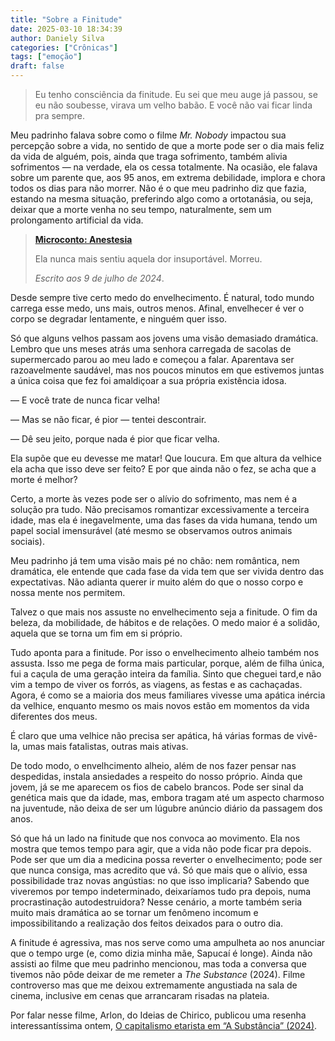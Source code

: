 ```yaml
---
title: "Sobre a Finitude"
date: 2025-03-10 18:34:39
author: Daniely Silva
categories: ["Crônicas"]
tags: ["emoção"]
draft: false
---
```


> Eu tenho consciência da finitude. Eu sei que meu auge já passou, se eu não soubesse, virava um velho babão. E você não vai ficar linda pra sempre.

Meu padrinho falava sobre como o filme *Mr. Nobody* impactou sua percepção sobre a vida, no sentido de que a morte pode ser o dia mais feliz da vida de alguém, pois, ainda que traga sofrimento, também alivia sofrimentos — na verdade, ela os cessa totalmente. Na ocasião, ele falava sobre um parente que, aos 95 anos, em extrema debilidade, implora e chora todos os dias para não morrer. Não é o que meu padrinho diz que fazia, estando na mesma situação, preferindo algo como a ortotanásia, ou seja, deixar que a morte venha no seu tempo, naturalmente, sem um prolongamento artificial da vida.

> **[Microconto: Anestesia](http://danielysilva.com.br/blog/contos/2025-03-10-microconto-anestesia)**
>
> Ela nunca mais sentiu aquela dor insuportável. Morreu.
>
> *Escrito aos 9 de julho de 2024*.

Desde sempre tive certo medo do envelhecimento. É natural, todo mundo carrega esse medo, uns mais, outros menos. Afinal, envelhecer é ver o corpo se degradar lentamente, e ninguém quer isso.

Só que alguns velhos passam aos jovens uma visão demasiado dramática. Lembro que uns meses atrás uma senhora carregada de sacolas de supermercado parou ao meu lado e começou a falar. Aparentava ser razoavelmente saudável, mas nos poucos minutos em que estivemos juntas a única coisa que fez foi amaldiçoar a sua própria existência idosa.

— E você trate de nunca ficar velha!

— Mas se não ficar, é pior — tentei descontrair.

— Dê seu jeito, porque nada é pior que ficar velha.

Ela supõe que eu devesse me matar! Que loucura. Em que altura da velhice ela acha que isso deve ser feito? E por que ainda não o fez, se acha que a morte é melhor?

Certo, a morte às vezes pode ser o alívio do sofrimento, mas nem é a solução pra tudo. Não precisamos romantizar excessivamente a terceira idade, mas ela é inegavelmente, uma das fases da vida humana, tendo um papel social imensurável (até mesmo se observamos outros animais sociais).

Meu padrinho já tem uma visão mais pé no chão: nem romântica, nem dramática, ele entende que cada fase da vida tem que ser vivida dentro das expectativas. Não adianta querer ir muito além do que o nosso corpo e nossa mente nos permitem.

Talvez o que mais nos assuste no envelhecimento seja a finitude. O fim da beleza, da mobilidade, de hábitos e de relações. O medo maior é a solidão, aquela que se torna um fim em si próprio.

Tudo aponta para a finitude. Por isso o envelhecimento alheio também nos assusta. Isso me pega de forma mais particular, porque, além de filha única, fui a caçula de uma geração inteira da família. Sinto que cheguei tard,e não vim a tempo de viver os forrós, as viagens, as festas e as cachaçadas. Agora, é como se a maioria dos meus familiares vivesse uma apática inércia da velhice, enquanto mesmo os mais novos estão em momentos da vida diferentes dos meus.

É claro que uma velhice não precisa ser apática, há várias formas de vivê-la, umas mais fatalistas, outras mais ativas.

De todo modo, o envelhcimento alheio, além de nos fazer pensar nas despedidas, instala ansiedades a respeito do nosso próprio. Ainda que jovem, já se me aparecem os fios de cabelo brancos. Pode ser sinal da genética mais que da idade, mas, embora tragam até um aspecto charmoso na juventude, não deixa de ser um lúgubre anúncio diário da passagem dos anos.

Só que há un lado na finitude que nos convoca ao movimento. Ela nos mostra que temos tempo para agir, que a vida não pode ficar pra depois. Pode ser que um dia a medicina possa reverter o envelhecimento; pode ser que nunca consiga, mas acredito que vá. Só que mais que o alívio, essa possibilidade traz novas angústias: no que isso implicaria? Sabendo que viveremos por tempo indeterminado, deixaríamos tudo pra depois, numa procrastinação autodestruidora? Nesse cenário, a morte também seria muito mais dramática ao se tornar um fenômeno incomum e impossibilitando a realização dos feitos deixados para o outro dia.

A finitude é agressiva, mas nos serve como uma ampulheta ao nos anunciar que o tempo urge (e, como dizia minha mãe, Sapucaí é longe). Ainda não assisti ao filme que meu padrinho mencionou, mas toda a conversa que tivemos não pôde deixar de me remeter a *The Substance* (2024). Filme controverso mas que me deixou extremamente angustiada na sala de cinema, inclusive em cenas que arrancaram risadas na plateia.

Por falar nesse filme, Arlon, do Ideias de Chirico, publicou uma resenha interessantíssima ontem, [O capitalismo etarista em “A Substância” (2024)](https://blog.ayom.media/ideiasdechirico/o-capitalismo-etarista-em-a-substancia-2024).